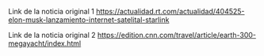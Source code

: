 Link de la noticia original 1
https://actualidad.rt.com/actualidad/404525-elon-musk-lanzamiento-internet-satelital-starlink

Link de la noticia original 2
https://edition.cnn.com/travel/article/earth-300-megayacht/index.html